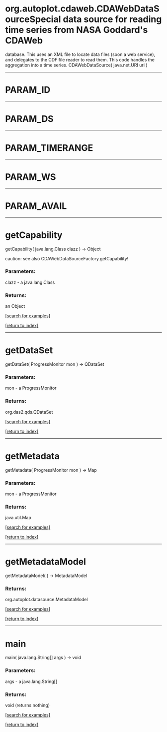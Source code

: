 # org.autoplot.cdaweb.CDAWebDataSourceSpecial data source for reading time series from NASA Goddard's CDAWeb
 database.  This uses an XML file to locate data files (soon a web service), and
 delegates to the CDF file reader to read them.  This code handles the
 aggregation into a time series.
CDAWebDataSource( java.net.URI uri )


***
<a name="PARAM_ID"></a>
# PARAM_ID



***
<a name="PARAM_DS"></a>
# PARAM_DS



***
<a name="PARAM_TIMERANGE"></a>
# PARAM_TIMERANGE



***
<a name="PARAM_WS"></a>
# PARAM_WS



***
<a name="PARAM_AVAIL"></a>
# PARAM_AVAIL



***
<a name="getCapability"></a>
# getCapability
getCapability( java.lang.Class clazz ) &rarr; Object

caution: see also CDAWebDataSourceFactory.getCapability!

### Parameters:
clazz - a java.lang.Class

### Returns:
an Object


<a href="https://github.com/autoplot/dev/search?q=getCapability&unscoped_q=getCapability">[search for examples]</a>

<a href="https://github.com/autoplot/documentation/blob/master/javadoc/index-all.md">[return to index]</a>

***
<a name="getDataSet"></a>
# getDataSet
getDataSet( ProgressMonitor mon ) &rarr; QDataSet



### Parameters:
mon - a ProgressMonitor

### Returns:
org.das2.qds.QDataSet


<a href="https://github.com/autoplot/dev/search?q=getDataSet&unscoped_q=getDataSet">[search for examples]</a>

<a href="https://github.com/autoplot/documentation/blob/master/javadoc/index-all.md">[return to index]</a>

***
<a name="getMetadata"></a>
# getMetadata
getMetadata( ProgressMonitor mon ) &rarr; Map



### Parameters:
mon - a ProgressMonitor

### Returns:
java.util.Map


<a href="https://github.com/autoplot/dev/search?q=getMetadata&unscoped_q=getMetadata">[search for examples]</a>

<a href="https://github.com/autoplot/documentation/blob/master/javadoc/index-all.md">[return to index]</a>

***
<a name="getMetadataModel"></a>
# getMetadataModel
getMetadataModel(  ) &rarr; MetadataModel



### Returns:
org.autoplot.datasource.MetadataModel


<a href="https://github.com/autoplot/dev/search?q=getMetadataModel&unscoped_q=getMetadataModel">[search for examples]</a>

<a href="https://github.com/autoplot/documentation/blob/master/javadoc/index-all.md">[return to index]</a>

***
<a name="main"></a>
# main
main( java.lang.String[] args ) &rarr; void



### Parameters:
args - a java.lang.String[]

### Returns:
void (returns nothing)


<a href="https://github.com/autoplot/dev/search?q=main&unscoped_q=main">[search for examples]</a>

<a href="https://github.com/autoplot/documentation/blob/master/javadoc/index-all.md">[return to index]</a>

